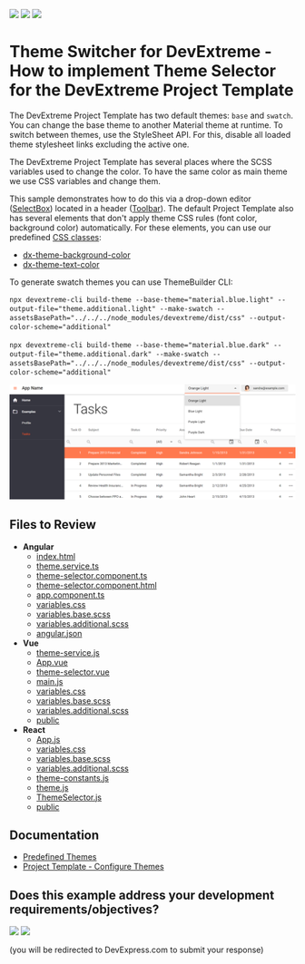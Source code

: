 <!-- default badges list -->
[![](https://img.shields.io/badge/Open_in_DevExpress_Support_Center-FF7200?style=flat-square&logo=DevExpress&logoColor=white)](https://supportcenter.devexpress.com/ticket/details/T1109715)
[![](https://img.shields.io/badge/📖_How_to_use_DevExpress_Examples-e9f6fc?style=flat-square)](https://docs.devexpress.com/GeneralInformation/403183)
[![](https://img.shields.io/badge/💬_Leave_Feedback-feecdd?style=flat-square)](#does-this-example-address-your-development-requirementsobjectives)
<!-- default badges end -->

# Theme Switcher for DevExtreme - How to implement Theme Selector for the DevExtreme Project Template

The DevExtreme Project Template has two default themes: `base` and `swatch`. You can change the base theme to another Material theme at runtime. To switch between themes, use the StyleSheet API. For this, disable all loaded theme stylesheet links excluding the active one. 

The DevExtreme Project Template has several places where the SCSS variables used to change the color. To have the same color as main theme we use CSS variables and change them.

This sample demonstrates how to do this via a drop-down editor ([SelectBox](https://js.devexpress.com/Documentation/ApiReference/UI_Components/dxSelectBox/)) located in a header ([Toolbar](https://js.devexpress.com/Documentation/ApiReference/UI_Components/dxToolbar/)). The default Project Template also has several elements that don't apply theme CSS rules (font color, background color) automatically. For these elements, you can use our predefined [CSS classes](https://js.devexpress.com/Documentation/ApiReference/UI_Components/CSS_Classes/):

- [dx-theme-background-color](https://js.devexpress.com/Documentation/ApiReference/UI_Components/CSS_Classes/#dx-theme-background-color)
- [dx-theme-text-color](https://js.devexpress.com/Documentation/ApiReference/UI_Components/CSS_Classes/#dx-theme-text-color)

To generate swatch themes you can use ThemeBuilder CLI:

```
npx devextreme-cli build-theme --base-theme="material.blue.light" --output-file="theme.additional.light" --make-swatch --assetsBasePath="../../../node_modules/devextreme/dist/css" --output-color-scheme="additional"

npx devextreme-cli build-theme --base-theme="material.blue.dark" --output-file="theme.additional.dark" --make-swatch --assetsBasePath="../../../node_modules/devextreme/dist/css" --output-color-scheme="additional"
```

<div align="center"><img alt="Selector for DevExtreme - How to implement Theme Selector for the DevExtreme Project Template" src="theme-selector-for-template.png" /></div>

## Files to Review

- **Angular**
    - [index.html](angular/src/index.html)
    - [theme.service.ts](angular/src/app/shared/services/theme.service.ts)
    - [theme-selector.component.ts](angular/src/app/shared/components/theme-selector/theme-selector.component.ts)
    - [theme-selector.component.html](angular/src/app/shared/components/theme-selector/theme-selector.component.html)
    - [app.component.ts](angular/src/app/app.component.ts)
    - [variables.css](angular/src/themes/generated/variables.css)
    - [variables.base.scss](angular/src/themes/generated/variables.base.scss)
    - [variables.additional.scss](angular/src/themes/generated/variables.additional.scss)
    - [angular.json](angular/angular.json)
 - **Vue**
    - [theme-service.js](vue/src/services/theme-service.js)
    - [App.vue](vue/src/App.vue)
    - [theme-selector.vue](vue/src/components/theme-selector.vue)
    - [main.js](vue/src/main.js)
    - [variables.css](vue/src/themes/generated/variables.css)
    - [variables.base.scss](vue/src/themes/generated/variables.base.scss)
    - [variables.additional.scss](vue/src/themes/generated/variables.additional.scss)
    - [public](vue/public)
 - **React**
    - [App.js](react/src/App.js)
    - [variables.css](react/src/themes/generated/variables.css)
    - [variables.base.scss](react/src/themes/generated/variables.base.scss)
    - [variables.additional.scss](react/src/themes/generated/variables.additional.scss)
    - [theme-constants.js](react/src/utils/theme-constants.js)
    - [theme.js](react/src/contexts/theme.js)
    - [ThemeSelector.js](react/src/components/theme-selector/ThemeSelector.js)
    - [public](react/public/)


## Documentation

- [Predefined Themes](https://js.devexpress.com/Documentation/Guide/Themes_and_Styles/Predefined_Themes/)
- [Project Template - Configure Themes](https://js.devexpress.com/Documentation/Guide/Angular_Components/Application_Template/#Configure_Themes)
<!-- feedback -->
## Does this example address your development requirements/objectives?

[<img src="https://www.devexpress.com/support/examples/i/yes-button.svg"/>](https://www.devexpress.com/support/examples/survey.xml?utm_source=github&utm_campaign=devextreme-project-template-theme-selector&~~~was_helpful=yes) [<img src="https://www.devexpress.com/support/examples/i/no-button.svg"/>](https://www.devexpress.com/support/examples/survey.xml?utm_source=github&utm_campaign=devextreme-project-template-theme-selector&~~~was_helpful=no)

(you will be redirected to DevExpress.com to submit your response)
<!-- feedback end -->
